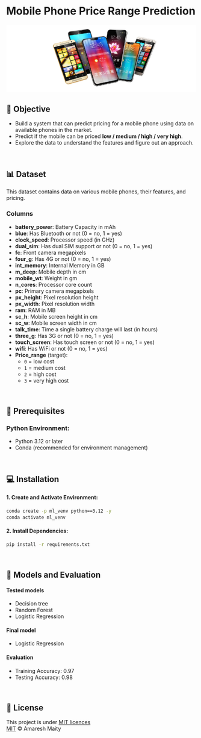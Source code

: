 # Mobile Phone Price Range Prediction
![alt text](Mobile-Phone.png)
## 🎯 Objective
- Build a system that can predict pricing for a mobile phone using data on available phones in the market.  
- Predict if the mobile can be priced **low / medium / high / very high**.  
- Explore the data to understand the features and figure out an approach.

<br/>

## 📊 Dataset
This dataset contains data on various mobile phones, their features, and pricing.

### Columns
- **battery_power**: Battery Capacity in mAh  
- **blue**: Has Bluetooth or not (0 = no, 1 = yes)  
- **clock_speed**: Processor speed (in GHz)  
- **dual_sim**: Has dual SIM support or not (0 = no, 1 = yes)  
- **fc**: Front camera megapixels  
- **four_g**: Has 4G or not (0 = no, 1 = yes)  
- **int_memory**: Internal Memory in GB  
- **m_deep**: Mobile depth in cm  
- **mobile_wt**: Weight in gm  
- **n_cores**: Processor core count  
- **pc**: Primary camera megapixels  
- **px_height**: Pixel resolution height  
- **px_width**: Pixel resolution width  
- **ram**: RAM in MB  
- **sc_h**: Mobile screen height in cm  
- **sc_w**: Mobile screen width in cm  
- **talk_time**: Time a single battery charge will last (in hours)  
- **three_g**: Has 3G or not (0 = no, 1 = yes)  
- **touch_screen**: Has touch screen or not (0 = no, 1 = yes)  
- **wifi**: Has WiFi or not (0 = no, 1 = yes)  
- **Price_range** (target):  
  - `0` = low cost  
  - `1` = medium cost  
  - `2` = high cost  
  - `3` = very high cost  

<br/>

## 🚀 Prerequisites
### Python Environment:

* Python 3.12 or later
* Conda (recommended for environment management)

<br/>

## 💻 Installation
#### 1. Create and Activate Environment:
```bash
conda create -p ml_venv python==3.12 -y
conda activate ml_venv
```

#### 2. Install Dependencies:
```bash
pip install -r requirements.txt
```

<br/>

## 🤖 Models and Evaluation
#### Tested models
- Decision tree
- Random Forest
- Logistic Regression

#### Final model
- Logistic Regression

#### Evaluation
* Training Accuracy: 0.97
* Testing Accuracy: 0.98

<br/>

## 📝 License
This project is under [MIT licences](../LICENSE) <br/>
[MIT](../LICENSE) © Amaresh Maity